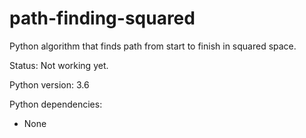 # path-finding-squared
Python algorithm that finds path from start to finish in squared space.

Status: Not working yet.

Python version: 3.6

Python dependencies:
- None
